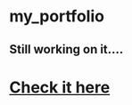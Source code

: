 # my_portfolio
 <h2>Still working on it....</h2> 
 
# [Check it here](https://kshitiz-goel07.github.io/my_portfolio/)
